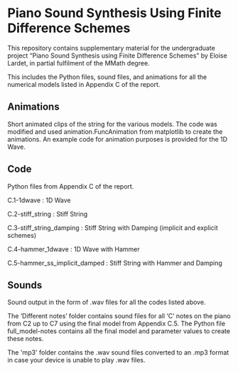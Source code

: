# Piano Sound Synthesis Using Finite Difference Schemes

This repository contains supplementary material for the undergraduate project “Piano Sound Synthesis using Finite Difference Schemes” by Eloise Lardet, in partial fulfilment of the MMath degree.

This includes the Python files, sound files, and animations for all the numerical models listed in Appendix C of the report.


## Animations
Short animated clips of the string for the various models.
The code was modified and used animation.FuncAnimation from matplotlib to create the animations.
An example code for animation purposes is provided for the 1D Wave.

## Code
Python files from Appendix C of the report.

C.1-1dwave 			               : 1D Wave

C.2-stiff_string		          : Stiff String

C.3-stiff_string_damping	    : Stiff String with Damping (implicit and explicit schemes)

C.4-hammer_1dwave		          : 1D Wave with Hammer

C.5-hammer_ss_implicit_damped	: Stiff String with Hammer and Damping

## Sounds
Sound output in the form of .wav files for all the codes listed above.

The ‘Different notes’ folder contains sound files for all ‘C’ notes on the piano from C2 up to C7 using the final model from Appendix C.5. 
The Python file full_model-notes contains all the final model and parameter values to create these notes.

The 'mp3' folder contains the .wav sound files converted to an .mp3 format in case your device is unable to play .wav files.


